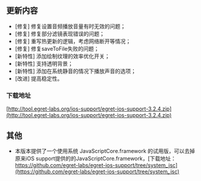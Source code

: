 ## 更新内容

* [修复] 修复设置音频播放音量有时无效的问题；
* [修复] 修复部分滤镜表现错误的问题；
* [修复] 重写热更新的逻辑，考虑网络断开等情况；
* [修复] 修复saveToFile失败的问题；
* [新特性] 添加绘制纹理的效率优化开关；
* [新特性] 支持透明背景；
* [新特性] 添加在系统静音的情况下播放声音的选项；
* [改进] 提高稳定性。

### 下载地址

[http://tool.egret-labs.org/ios-support/egret-ios-support-3.2.4.zip](http://tool.egret-labs.org/ios-support/egret-ios-support-3.2.4.zip)

## 其他

* 本版本提供了一个使用系统 JavaScriptCore.framework 的试用版，可以去掉原来iOS support提供的的JavaScriptCore.framework，[下载地址：https://github.com/egret-labs/egret-ios-support/tree/system_jsc](https://github.com/egret-labs/egret-ios-support/tree/system_jsc)

